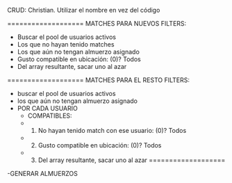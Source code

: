 CRUD: Christian. Utilizar el nombre en vez del código

=================== MATCHES PARA NUEVOS
FILTERS:
- Buscar el pool de usuarios activos
- Los que no hayan tenido matches
- Los que aún no tengan almuerzo asignado 
- Gusto compatible en ubicación: (0)? Todos
- Del array resultante, sacar uno al azar

=================== MATCHES PARA EL RESTO
FILTERS:
- buscar el pool de usuarios activos
- los que aún no tengan almuerzo asignado
- POR CADA USUARIO
   - COMPATIBLES:
	- 1. No hayan tenido match con ese usuario: (0)? Todos
	- 2. Gusto compatible en ubicación: (0)? Todos
	- 3. Del array resultante, sacar uno al azar
===================

-GENERAR ALMUERZOS